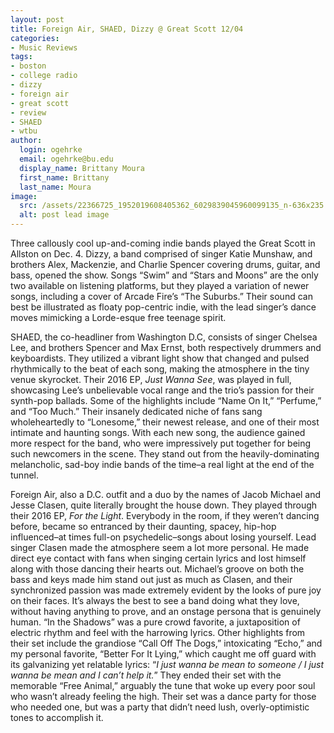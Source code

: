 ```yaml
---
layout: post
title: Foreign Air, SHAED, Dizzy @ Great Scott 12/04
categories:
- Music Reviews
tags:
- boston
- college radio
- dizzy
- foreign air
- great scott
- review
- SHAED
- wtbu
author:
  login: ogehrke
  email: ogehrke@bu.edu
  display_name: Brittany Moura
  first_name: Brittany
  last_name: Moura
image:
  src: /assets/22366725_1952019608405362_6029839045960099135_n-636x235.jpg
  alt: post lead image
---
```

Three callously cool up-and-coming indie bands played the Great Scott in Allston on Dec. 4. Dizzy, a band comprised of singer Katie Munshaw, and brothers Alex, Mackenzie, and Charlie Spencer covering drums, guitar, and bass, opened the show. Songs “Swim” and “Stars and Moons” are the only two available on listening platforms, but they played a variation of newer songs, including a cover of Arcade Fire’s “The Suburbs.” Their sound can best be illustrated as floaty pop-centric indie, with the lead singer’s dance moves mimicking a Lorde-esque free teenage spirit.

SHAED, the co-headliner from Washington D.C, consists of singer Chelsea Lee, and brothers Spencer and Max Ernst, both respectively drummers and keyboardists. They utilized a vibrant light show that changed and pulsed rhythmically to the beat of each song, making the atmosphere in the tiny venue skyrocket. Their 2016 EP, _Just Wanna See_, was played in full, showcasing Lee’s unbelievable vocal range and the trio’s passion for their synth-pop ballads. Some of the highlights include “Name On It,” “Perfume,” and “Too Much.” Their insanely dedicated niche of fans sang wholeheartedly to “Lonesome,” their newest release, and one of their most intimate and haunting songs. With each new song, the audience gained more respect for the band, who were impressively put together for being such newcomers in the scene. They stand out from the heavily-dominating melancholic, sad-boy indie bands of the time–a real light at the end of the tunnel.

Foreign Air, also a D.C. outfit and a duo by the names of Jacob Michael and Jesse Clasen, quite literally brought the house down. They played through their 2016 EP, _For the Light_. Everybody in the room, if they weren’t dancing before, became so entranced by their daunting, spacey, hip-hop influenced–at times full-on psychedelic–songs about losing yourself. Lead singer Clasen made the atmosphere seem a lot more personal. He made direct eye contact with fans when singing certain lyrics and lost himself along with those dancing their hearts out. Michael’s groove on both the bass and keys made him stand out just as much as Clasen, and their synchronized passion was made extremely evident by the looks of pure joy on their faces. It’s always the best to see a band doing what they love, without having anything to prove, and an onstage persona that is genuinely human. “In the Shadows” was a pure crowd favorite, a juxtaposition of electric rhythm and feel with the harrowing lyrics. Other highlights from their set include the grandiose “Call Off The Dogs,” intoxicating “Echo,” and my personal favorite, “Better For It Lying,” which caught me off guard with its galvanizing yet relatable lyrics: “_I just wanna be mean to someone / I just wanna be mean and I can’t help it._” They ended their set with the memorable “Free Animal,” arguably the tune that woke up every poor soul who wasn’t already feeling the high. Their set was a dance party for those who needed one, but was a party that didn’t need lush, overly-optimistic tones to accomplish it.